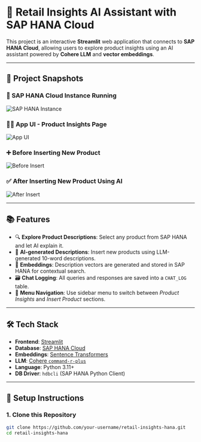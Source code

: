 # 🧠 Retail Insights AI Assistant with SAP HANA Cloud

This project is an interactive **Streamlit** web application that connects to **SAP HANA Cloud**, allowing users to explore product insights using an AI assistant powered by **Cohere LLM** and **vector embeddings**.

---

## 📸 Project Snapshots

### 🔧 SAP HANA Cloud Instance Running
![SAP HANA Instance](images/instance_dashboard.png)

### 🧑‍💻 App UI - Product Insights Page
![App UI](images/ui_working.png)

### ➕ Before Inserting New Product
![Before Insert](images/before_insert.png)

### ✅ After Inserting New Product Using AI
![After Insert](images/after_insert.png)

---

## 📚 Features

- 🔍 **Explore Product Descriptions**: Select any product from SAP HANA and let AI explain it.
- 🤖 **AI-generated Descriptions**: Insert new products using LLM-generated 10-word descriptions.
- 🧠 **Embeddings**: Description vectors are generated and stored in SAP HANA for contextual search.
- 🗃️ **Chat Logging**: All queries and responses are saved into a `CHAT_LOG` table.
- 🧭 **Menu Navigation**: Use sidebar menu to switch between *Product Insights* and *Insert Product* sections.

---

## 🛠️ Tech Stack

- **Frontend**: [Streamlit](https://streamlit.io/)
- **Database**: [SAP HANA Cloud](https://www.sap.com/products/technology-platform/hana/cloud.html)
- **Embeddings**: [Sentence Transformers](https://www.sbert.net/)
- **LLM**: [Cohere `command-r-plus`](https://cohere.com/)
- **Language**: Python 3.11+
- **DB Driver**: `hdbcli` (SAP HANA Python Client)

---

## 🚀 Setup Instructions

### 1. Clone this Repository
```bash
git clone https://github.com/your-username/retail-insights-hana.git
cd retail-insights-hana
